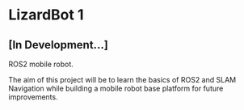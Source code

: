 # LizardBot 1
## [In Development...]
ROS2 mobile robot.

The aim of this project will be to learn the basics of ROS2 and SLAM Navigation while building a mobile robot base platform for future improvements.

